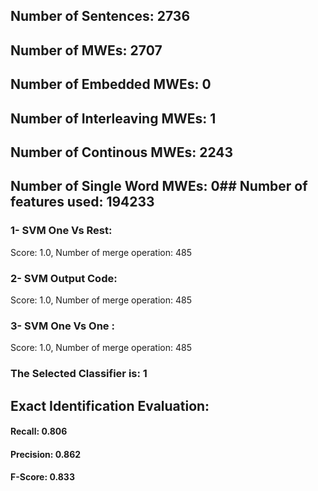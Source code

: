 ## Number of Sentences: 2736
## Number of MWEs: 2707

## Number of Embedded MWEs: 0

## Number of Interleaving MWEs: 1

## Number of Continous MWEs: 2243
## Number of Single Word MWEs: 0## Number of features used: 194233

### 1- SVM One Vs Rest: 
Score: 1.0, Number of merge operation: 485
### 2- SVM Output Code: 
Score: 1.0, Number of merge operation: 485
### 3- SVM One Vs One : 
Score: 1.0, Number of merge operation: 485
### The Selected Classifier is: 1
## Exact Identification Evaluation: 
#### Recall: 0.806
#### Precision: 0.862
#### F-Score: 0.833
